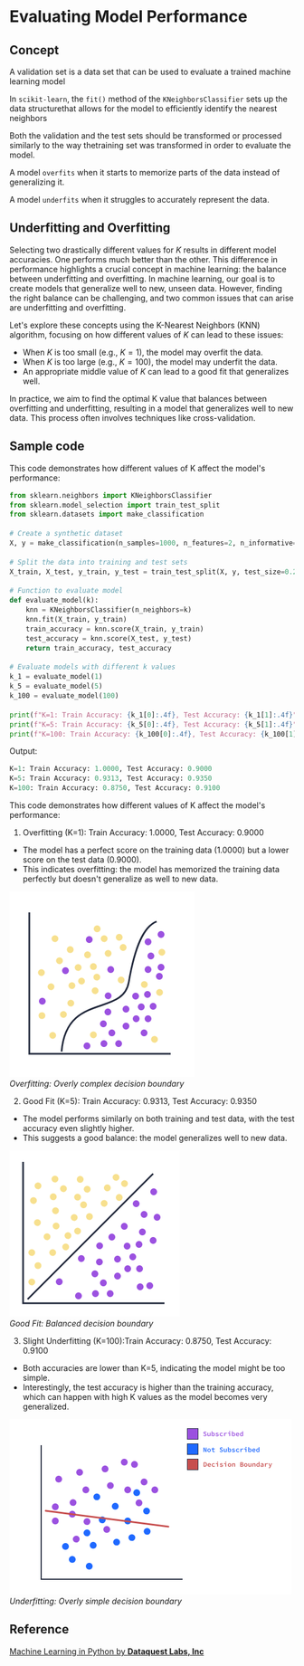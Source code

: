 # Evaluating Model Performance

## Concept

A validation set is a data set that can be used to evaluate a trained machine learning model

In `scikit-learn`, the `fit()` method of the `KNeighborsClassifier` sets up the data structurethat allows for the model to efficiently identify the nearest neighbors

Both the validation and the test sets should be transformed or processed similarly to the way thetraining set was transformed in order to evaluate the model.

A model `overfits` when it starts to memorize parts of the data instead of generalizing it.

A model `underfits` when it struggles to accurately represent the data.

## Underfitting and Overfitting

Selecting two drastically different values for $K$ results in different model accuracies. One performs much better than the other. This difference in performance highlights a crucial concept in machine learning: the balance between underfitting and overfitting. In machine learning, our goal is to create models that generalize well to new, unseen data. However, finding the right balance can be challenging, and two common issues that can arise are underfitting and overfitting.

Let's explore these concepts using the K-Nearest Neighbors (KNN) algorithm, focusing on how different values of $K$ can lead to these issues:
- When $K$ is too small (e.g., $K = 1$), the model may overfit the data.
- When $K$ is too large (e.g., $K = 100$), the model may underfit the data.
- An appropriate middle value of $K$ can lead to a good fit that generalizes well.

In practice, we aim to find the optimal K value that balances between overfitting and underfitting, resulting in a model that generalizes well to new data. This process often involves techniques like cross-validation.

## Sample code

This code demonstrates how different values of K affect the model's performance:

```python
from sklearn.neighbors import KNeighborsClassifier
from sklearn.model_selection import train_test_split
from sklearn.datasets import make_classification

# Create a synthetic dataset
X, y = make_classification(n_samples=1000, n_features=2, n_informative=2, n_redundant=0, random_state=42)

# Split the data into training and test sets
X_train, X_test, y_train, y_test = train_test_split(X, y, test_size=0.2, random_state=42)

# Function to evaluate model
def evaluate_model(k):
    knn = KNeighborsClassifier(n_neighbors=k)
    knn.fit(X_train, y_train)
    train_accuracy = knn.score(X_train, y_train)
    test_accuracy = knn.score(X_test, y_test)
    return train_accuracy, test_accuracy

# Evaluate models with different k values
k_1 = evaluate_model(1)
k_5 = evaluate_model(5)
k_100 = evaluate_model(100)

print(f"K=1: Train Accuracy: {k_1[0]:.4f}, Test Accuracy: {k_1[1]:.4f}")
print(f"K=5: Train Accuracy: {k_5[0]:.4f}, Test Accuracy: {k_5[1]:.4f}")
print(f"K=100: Train Accuracy: {k_100[0]:.4f}, Test Accuracy: {k_100[1]:.4f}")
```

Output:
```python
K=1: Train Accuracy: 1.0000, Test Accuracy: 0.9000
K=5: Train Accuracy: 0.9313, Test Accuracy: 0.9350
K=100: Train Accuracy: 0.8750, Test Accuracy: 0.9100
```

This code demonstrates how different values of K affect the model's performance:
1. Overfitting (K=1): Train Accuracy: 1.0000, Test Accuracy: 0.9000
- The model has a perfect score on the training data (1.0000) but a lower score on the test data (0.9000).
- This indicates overfitting: the model has memorized the training data perfectly but doesn't generalize as well to new data.

![alt text](Overfitting.png)\
_Overfitting: Overly complex decision boundary_

2. Good Fit (K=5): Train Accuracy: 0.9313, Test Accuracy: 0.9350
- The model performs similarly on both training and test data, with the test accuracy even slightly higher.
- This suggests a good balance: the model generalizes well to new data.

![alt text](GoodFit.png)\
_Good Fit: Balanced decision boundary_

3. Slight Underfitting (K=100):Train Accuracy: 0.8750, Test Accuracy: 0.9100
- Both accuracies are lower than K=5, indicating the model might be too simple.
- Interestingly, the test accuracy is higher than the training accuracy, which can happen with high K values as the model becomes very generalized.

![alt text](Underfitting.png)\
_Underfitting: Overly simple decision boundary_

## Reference

[Machine Learning in Python by **Dataquest Labs, Inc**](https://app.dataquest.io/learning/path/machine-learning-in-python-skill/)
